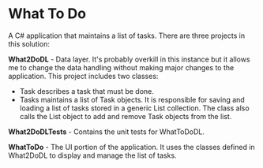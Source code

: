 # What To Do

A C# application that maintains a list of tasks. There are
three projects in this solution:

**What2DoDL** - Data layer. It's probably overkill in this instance
but it allows me to change the data handling without making major
changes to the application. This project includes two classes:

- Task describes a task that must be done.
- Tasks maintains a list of Task objects. It is responsible for
  saving and loading a list of tasks stored in a generic List<Task>
  collection. The class also calls the List<Task> object to add and
  remove Task objects from the list.

**What2DoDLTests** - Contains the unit tests for WhatToDoDL.

**WhatToDo** - The UI portion of the application. It uses the classes
defined in What2DoDL to display and manage the list of tasks.
